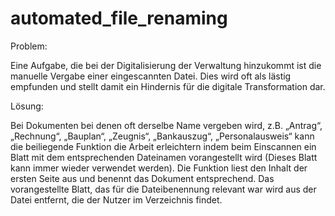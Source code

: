 # automated_file_renaming

Problem:

Eine Aufgabe, die bei der Digitalisierung der Verwaltung hinzukommt ist die manuelle Vergabe einer eingescannten Datei. Dies wird oft als lästig empfunden und stellt damit ein Hindernis für die digitale Transformation dar.


Lösung:

Bei Dokumenten bei denen oft derselbe Name vergeben wird, z.B. „Antrag“, „Rechnung“, „Bauplan“, „Zeugnis“, „Bankauszug“, „Personalausweis“ kann die beiliegende Funktion die Arbeit erleichtern indem beim Einscannen ein Blatt mit dem entsprechenden Dateinamen vorangestellt wird (Dieses Blatt kann immer wieder verwendet werden).
Die Funktion liest den Inhalt der ersten Seite aus und benennt das Dokument entsprechend. Das vorangestellte Blatt, das für die Dateibenennung relevant war wird aus der Datei entfernt, die der Nutzer im Verzeichnis findet.
